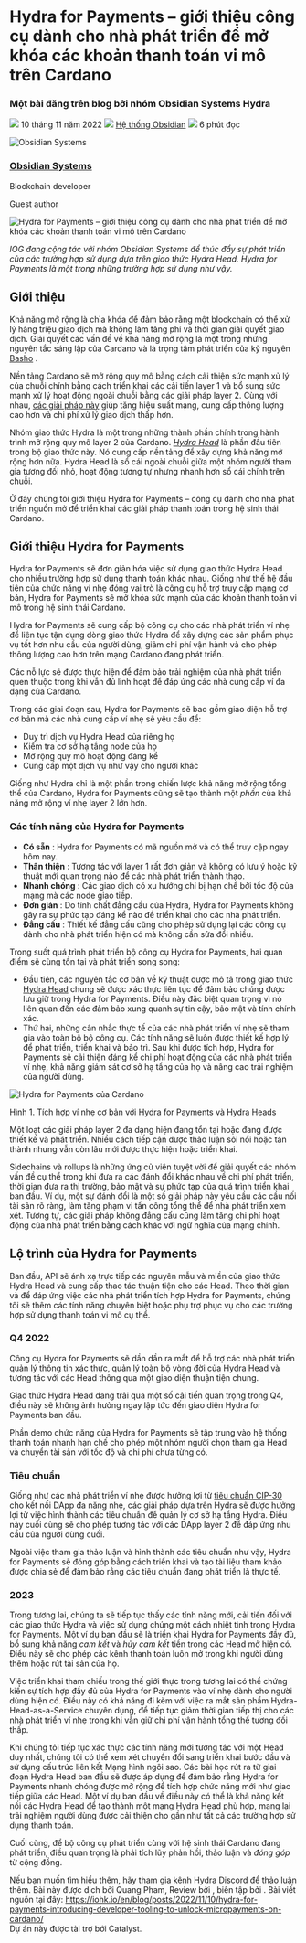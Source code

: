 # Hydra for Payments – giới thiệu công cụ dành cho nhà phát triển để mở khóa các khoản thanh toán vi mô trên Cardano

### **Một bài đăng trên blog bởi nhóm Obsidian Systems Hydra**

![](img/2022-11-10-hydra-for-payments-introducing-developer-tooling-to-unlock-micropayments-on-cardano.002.png) 10 tháng 11 năm 2022 ![](img/2022-11-10-hydra-for-payments-introducing-developer-tooling-to-unlock-micropayments-on-cardano.002.png) [Hệ thống Obsidian](/en/blog/authors/obsidian-systems/page-1/) ![](img/2022-11-10-hydra-for-payments-introducing-developer-tooling-to-unlock-micropayments-on-cardano.003.png) 6 phút đọc

![Obsidian Systems](img/2022-11-10-hydra-for-payments-introducing-developer-tooling-to-unlock-micropayments-on-cardano.004.png)[](/en/blog/authors/obsidian-systems/page-1/)

### [**Obsidian Systems**](/en/blog/authors/obsidian-systems/page-1/)

Blockchain developer

Guest author

![Hydra for Payments – giới thiệu công cụ dành cho nhà phát triển để mở khóa các khoản thanh toán vi mô trên Cardano](img/2022-11-10-hydra-for-payments-introducing-developer-tooling-to-unlock-micropayments-on-cardano.005.png)

*IOG đang cộng tác với nhóm Obsidian Systems để thúc đẩy sự phát triển của các trường hợp sử dụng dựa trên giao thức Hydra Head. Hydra for Payments là một trong những trường hợp sử dụng như vậy.*

## **Giới thiệu**

Khả năng mở rộng là chìa khóa để đảm bảo rằng một blockchain có thể xử lý hàng triệu giao dịch mà không làm tăng phí và thời gian giải quyết giao dịch. Giải quyết các vấn đề về khả năng mở rộng là một trong những nguyên tắc sáng lập của Cardano và là trọng tâm phát triển của kỷ nguyên [Basho](https://www.essentialcardano.io/glossary/basho) .

Nền tảng Cardano sẽ mở rộng quy mô bằng cách cải thiện sức mạnh xử lý của chuỗi chính bằng cách triển khai các cải tiến layer 1 và bổ sung sức mạnh xử lý hoạt động ngoài chuỗi bằng các giải pháp layer 2. Cùng với nhau, [các giải pháp này](https://www.essentialcardano.io/article/layer-1-and-layer-2-all-you-need-to-know) giúp tăng hiệu suất mạng, cung cấp thông lượng cao hơn và chi phí xử lý giao dịch thấp hơn.

Nhóm giao thức Hydra là một trong những thành phần chính trong hành trình mở rộng quy mô layer 2 của Cardano. [*Hydra Head*](https://hydra.family/head-protocol/) là phần đầu tiên trong bộ giao thức này. Nó cung cấp nền tảng để xây dựng khả năng mở rộng hơn nữa. Hydra Head là sổ cái ngoài chuỗi giữa một nhóm người tham gia tương đối nhỏ, hoạt động tương tự nhưng nhanh hơn sổ cái chính trên chuỗi.

Ở đây chúng tôi giới thiệu Hydra for Payments – công cụ dành cho nhà phát triển nguồn mở để triển khai các giải pháp thanh toán trong hệ sinh thái Cardano.

## **Giới thiệu Hydra for Payments**

Hydra for Payments sẽ đơn giản hóa việc sử dụng giao thức Hydra Head cho nhiều trường hợp sử dụng thanh toán khác nhau. Giống như thế hệ đầu tiên của chức năng ví nhẹ đóng vai trò là công cụ hỗ trợ truy cập mạng cơ bản, Hydra for Payments sẽ mở khóa sức mạnh của các khoản thanh toán vi mô trong hệ sinh thái Cardano.

Hydra for Payments sẽ cung cấp bộ công cụ cho các nhà phát triển ví nhẹ để liên tục tận dụng dòng giao thức Hydra để xây dựng các sản phẩm phục vụ tốt hơn nhu cầu của người dùng, giảm chi phí vận hành và cho phép thông lượng cao hơn trên mạng Cardano đang phát triển.

Các nỗ lực sẽ được thực hiện để đảm bảo trải nghiệm của nhà phát triển quen thuộc trong khi vẫn đủ linh hoạt để đáp ứng các nhà cung cấp ví đa dạng của Cardano.

Trong các giai đoạn sau, Hydra for Payments sẽ bao gồm giao diện hỗ trợ cơ bản mà các nhà cung cấp ví nhẹ sẽ yêu cầu để:

- Duy trì dịch vụ Hydra Head của riêng họ
- Kiểm tra cơ sở hạ tầng node của họ
- Mở rộng quy mô hoạt động đáng kể
- Cung cấp một dịch vụ như vậy cho người khác

Giống như Hydra chỉ là một phần trong chiến lược khả năng mở rộng tổng thể của Cardano, Hydra for Payments cũng sẽ tạo thành một *phần* của khả năng mở rộng ví nhẹ layer 2 lớn hơn.

### **Các tính năng của Hydra for Payments**

- **Có sẵn** : Hydra for Payments có mã nguồn mở và có thể truy cập ngay hôm nay.
- **Thân thiện** : Tương tác với layer 1 rất đơn giản và không có lưu ý hoặc kỹ thuật mới quan trọng nào để các nhà phát triển thành thạo.
- **Nhanh chóng** : Các giao dịch có xu hướng chỉ bị hạn chế bởi tốc độ của mạng mà các node giao tiếp.
- **Đơn giản** : Do tính chất đẳng cấu của Hydra, Hydra for Payments không gây ra sự phức tạp đáng kể nào để triển khai cho các nhà phát triển.
- **Đẳng cấu** : Thiết kế đẳng cấu cũng cho phép sử dụng lại các công cụ dành cho nhà phát triển hiện có mà không cần sửa đổi nhiều.

Trong suốt quá trình phát triển bộ công cụ Hydra for Payments, hai quan điểm sẽ cùng tồn tại và phát triển song song:

- Đầu tiên, các nguyên tắc cơ bản về kỹ thuật được mô tả trong giao thức [Hydra Head](https://hydra.family/head-protocol/) chung sẽ được xác thực liên tục để đảm bảo chúng được lưu giữ trong Hydra for Payments. Điều này đặc biệt quan trọng vì nó liên quan đến các đảm bảo xung quanh sự tin cậy, bảo mật và tính chính xác.
- Thứ hai, những cân nhắc thực tế của các nhà phát triển ví nhẹ sẽ tham gia vào toàn bộ bộ công cụ. Các tính năng sẽ luôn được thiết kế hợp lý để phát triển, triển khai và bảo trì. Sau khi được tích hợp, Hydra for Payments sẽ cải thiện đáng kể chi phí hoạt động của các nhà phát triển ví nhẹ, khả năng giám sát cơ sở hạ tầng của họ và nâng cao trải nghiệm của người dùng.

![Hydra for Payments của Cardano](img/2022-11-10-hydra-for-payments-introducing-developer-tooling-to-unlock-micropayments-on-cardano.006.png)

Hình 1. Tích hợp ví nhẹ cơ bản với Hydra for Payments và Hydra Heads

Một loạt các giải pháp layer 2 đa dạng hiện đang tồn tại hoặc đang được thiết kế và phát triển. Nhiều cách tiếp cận được thảo luận sôi nổi hoặc tán thành nhưng vẫn còn lâu mới được thực hiện hoặc triển khai.

Sidechains và rollups là những ứng cử viên tuyệt vời để giải quyết các nhóm vấn đề cụ thể trong khi đưa ra các đánh đổi khác nhau về chi phí phát triển, thời gian đưa ra thị trường, bảo mật và sự phức tạp của quá trình triển khai ban đầu. Ví dụ, một sự đánh đổi là một số giải pháp này yêu cầu các cầu nối tài sản rõ ràng, làm tăng phạm vi tấn công tổng thể để nhà phát triển xem xét. Tương tự, các giải pháp không đẳng cấu cũng làm tăng chi phí hoạt động của nhà phát triển bằng cách khác với ngữ nghĩa của mạng chính.

## **Lộ trình của Hydra for Payments**

Ban đầu, API sẽ ánh xạ trực tiếp các nguyên mẫu và miền của giao thức Hydra Head và cung cấp thao tác thuận tiện cho các Head. Theo thời gian và để đáp ứng việc các nhà phát triển tích hợp Hydra for Payments, chúng tôi sẽ thêm các tính năng chuyên biệt hoặc phụ trợ phục vụ cho các trường hợp sử dụng thanh toán vi mô cụ thể.

### **Q4 2022**

Công cụ Hydra for Payments sẽ dần dần ra mắt để hỗ trợ các nhà phát triển quản lý thông tin xác thực, quản lý toàn bộ vòng đời của Hydra Head và tương tác với các Head thông qua một giao diện thuận tiện chung.

Giao thức Hydra Head đang trải qua một số cải tiến quan trọng trong Q4, điều này sẽ không ảnh hưởng ngay lập tức đến giao diện Hydra for Payments ban đầu.

Phần demo chức năng của Hydra for Payments sẽ tập trung vào hệ thống thanh toán nhanh hạn chế cho phép một nhóm người chọn tham gia Head và chuyển tài sản với tốc độ và chi phí chưa từng có.

### **Tiêu chuẩn**

Giống như các nhà phát triển ví nhẹ được hưởng lợi từ [tiêu chuẩn CIP-30](https://cips.cardano.org/cips/cip30/) cho kết nối DApp đa năng nhẹ, các giải pháp dựa trên Hydra sẽ được hưởng lợi từ việc hình thành các tiêu chuẩn để quản lý cơ sở hạ tầng Hydra. Điều này cuối cùng sẽ cho phép tương tác với các DApp layer 2 để đáp ứng nhu cầu của người dùng cuối.

Ngoài việc tham gia thảo luận và hình thành các tiêu chuẩn như vậy, Hydra for Payments sẽ đóng góp bằng cách triển khai và tạo tài liệu tham khảo được chia sẻ để đảm bảo rằng các tiêu chuẩn đang phát triển là thực tế.

### **2023**

Trong tương lai, chúng ta sẽ tiếp tục thấy các tính năng mới, cải tiến đối với các giao thức Hydra và việc sử dụng chúng một cách nhiệt tình trong Hydra for Payments. Một ví dụ ban đầu sẽ là triển khai Hydra for Payments đầy đủ, bổ sung khả năng *cam kết* và *hủy cam kết* tiền trong các Head mở hiện có. Điều này sẽ cho phép các kênh thanh toán luôn mở trong khi người dùng thêm hoặc rút tài sản của họ.

Việc triển khai tham chiếu trong thế giới thực trong tương lai có thể chứng kiến sự tích hợp đầy đủ của Hydra for Payments vào ví nhẹ dành cho người dùng hiện có. Điều này có khả năng đi kèm với việc ra mắt sản phẩm Hydra-Head-as-a-Service chuyên dụng, để tiếp tục giảm thời gian tiếp thị cho các nhà phát triển ví nhẹ trong khi vẫn giữ chi phí vận hành tổng thể tương đối thấp.

Khi chúng tôi tiếp tục xác thực các tính năng mới tương tác với một Head duy nhất, chúng tôi có thể xem xét chuyển đổi sang triển khai bước đầu và sử dụng cấu trúc liên kết Mạng hình ngôi sao. Các bài học rút ra từ giai đoạn Hydra Head ban đầu sẽ được áp dụng để đảm bảo rằng Hydra for Payments nhanh chóng được mở rộng để tích hợp chức năng mới như giao tiếp giữa các Head. Một ví dụ ban đầu về điều này có thể là khả năng kết nối các Hydra Head để tạo thành một mạng Hydra Head phù hợp, mang lại trải nghiệm người dùng được cải thiện cho gần như tất cả các trường hợp sử dụng thanh toán.

Cuối cùng, để bộ công cụ phát triển cùng với hệ sinh thái Cardano đang phát triển, điều quan trọng là phải tích lũy phản hồi, thảo luận và *đóng góp* từ cộng đồng.

Nếu bạn muốn tìm hiểu thêm, hãy tham gia kênh Hydra Discord để thảo luận thêm. Bài này được dịch bởi Quang Pham, Review bởi , biên tập bởi . Bài viết nguồn tại đây: https://iohk.io/en/blog/posts/2022/11/10/hydra-for-payments-introducing-developer-tooling-to-unlock-micropayments-on-cardano/<br>Dự án này được tài trợ bới Catalyst.
